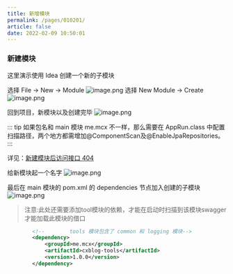 ```yaml
---
title: 新增模块
permalink: /pages/010201/
article: false
date: 2022-02-09 10:50:01
---
```


### 新建模块

这里演示使用 Idea 创建一个新的子模块

选择 File -> New -> Module
![image.png](https://cxblog.qiniu.zhaohaoyue.love/file/img/upload/article/20240318_1710745931406.png)
选择 New Module -> Create
![image.png](https://cxblog.qiniu.zhaohaoyue.love/file/img/upload/article/20240318_1710746097871.png)

回到项目，新模块以及创建完毕
![image.png](https://cxblog.qiniu.zhaohaoyue.love/file/img/upload/article/20240318_1710746200169.png)

::: tip
如果包名和 main 模块 me.mcx 不一样，那么需要在 AppRun.class 中配置扫描路径，两个地方都需增加@ComponentScan及@EnableJpaRepositories。
:::

详见：[新建模块后访问接口 404](https://doc.cxblog.zhaohaoyue.love/pages/020101/#%E6%96%B0%E5%BB%BA%E6%A8%A1%E5%9D%97%E5%90%8E%E8%AE%BF%E9%97%AE%E6%8E%A5%E5%8F%A3-404)

给新模块起一个名字
![image.png](https://cxblog.qiniu.zhaohaoyue.love/file/img/upload/article/20240318_1710746408211.png)

最后在 main 模块的 pom.xml 的 dependencies 节点加入创建的子模块
![image.png](https://cxblog.qiniu.zhaohaoyue.love/file/img/upload/article/20240318_1710746514664.png)

> 注意:此处还需要添加tool模块的依赖，才能在启动时扫描到该模块swagger才能加载此模块的借口
```xml
        <!--        tools 模块包含了 common 和 logging 模块-->
        <dependency>
            <groupId>me.mcx</groupId>
            <artifactId>cxblog-tools</artifactId>
            <version>1.0.0</version>
        </dependency>

```

<Vssue :title="$title" />

